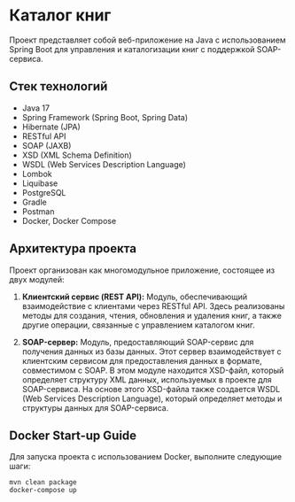 # Каталог книг

Проект представляет собой веб-приложение на Java с использованием Spring Boot для управления и каталогизации книг с поддержкой SOAP-сервиса.

## Стек технологий

- Java 17
- Spring Framework (Spring Boot, Spring Data)
- Hibernate (JPA)
- RESTful API
- SOAP (JAXB)
- XSD (XML Schema Definition)
- WSDL (Web Services Description Language)
- Lombok
- Liquibase
- PostgreSQL
- Gradle
- Postman
- Docker, Docker Compose


## Архитектура проекта

Проект организован как многомодульное приложение, состоящее из двух модулей:
1. **Клиентский сервис (REST API):** Модуль, обеспечивающий взаимодействие с клиентами через RESTful API. Здесь реализованы методы для создания, чтения, 
обновления и удаления книг, а также другие операции, связанные с управлением каталогом книг.

2. **SOAP-сервер:** Модуль, предоставляющий SOAP-сервис для получения данных из базы данных. Этот сервер взаимодействует с клиентским сервисом для предоставления данных в формате, 
совместимом с SOAP. В этом модуле находится XSD-файл, который определяет структуру XML данных, используемых в проекте для SOAP-сервиса. 
На основе этого XSD-файла также создается WSDL (Web Services Description Language), который определяет методы и структуры данных для SOAP-сервиса.

## Docker Start-up Guide

Для запуска проекта с использованием Docker, выполните следующие шаги:
   ```shell
   mvn clean package
   docker-compose up
   ```

